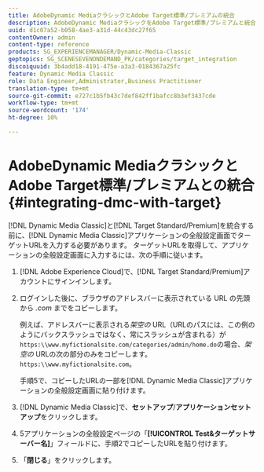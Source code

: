 ```yaml
---
title: AdobeDynamic MediaクラシックとAdobe Target標準/プレミアムの統合
description: AdobeDynamic MediaクラシックをAdobe Target標準/プレミアムと統合する方法を説明します。
uuid: d1c07a52-b058-4ae3-a31d-44c43dc27f65
contentOwner: admin
content-type: reference
products: SG_EXPERIENCEMANAGER/Dynamic-Media-Classic
geptopics: SG_SCENESEVENONDEMAND_PK/categories/target_integration
discoiquuid: 3b4add18-4191-475e-a3a3-0184367a25fc
feature: Dynamic Media Classic
role: Data Engineer,Administrator,Business Practitioner
translation-type: tm+mt
source-git-commit: e727c1b5fb43c7def842ff1bafcc8b3ef3437cde
workflow-type: tm+mt
source-wordcount: '174'
ht-degree: 10%

---
```



# AdobeDynamic MediaクラシックとAdobe Target標準/プレミアムとの統合{#integrating-dmc-with-target}

[!DNL Dynamic Media Classic]と[!DNL Target Standard/Premium]を統合する前に、[!DNL Dynamic Media Classic]アプリケーションの全般設定画面でターゲットURLを入力する必要があります。 ターゲットURLを取得して、アプリケーションの全般設定画面に入力するには、次の手順に従います。

1. [!DNL Adobe Experience Cloud]で、[!DNL Target Standard/Premium]アカウントにサインインします。
1. ログインした後に、ブラウザのアドレスバーに表示されている URL の先頭から *.com* までをコピーします。

   例えば、アドレスバーに表示される&#x200B;*架空の* URL（URLのパスには、この例のようにバックスラッシュではなく、常にスラッシュが含まれる）が`https:\\www.myfictionalsite.com/categories/admin/home.do`の場合、*架空の* URLの次の部分のみをコピーします。`https:\\www.myfictionalsite.com`。

   手順5で、コピーしたURLの一部を[!DNL Dynamic Media Classic]アプリケーションの全般設定画面に貼り付けます。

1. [!DNL Dynamic Media Classic]で、**セットアップ**/**アプリケーションセットアップ**&#x200B;をクリックします。
1. 5アプリケーションの全般設定ページの「**[!UICONTROL Test&amp;ターゲットサーバー名]**」フィールドに、手順2でコピーしたURLを貼り付けます。
1. 「**閉じる**」をクリックします。

